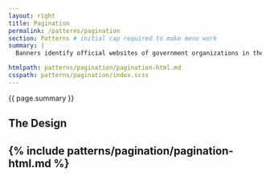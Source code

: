 ```yaml
---
layout: right
title: Pagination
permalink: /patterns/pagination
section: Patterns # initial cap required to make menu work
summary: |
  Banners identify official websites of government organizations in the United States. They also help visitors understand whether a website is official and secure.

htmlpath: patterns/pagination/pagination-html.md
csspath: patterns/pagination/index.scss
---
```

{{ page.summary }}

## The Design
{% include patterns/pagination/pagination-html.md %}
---